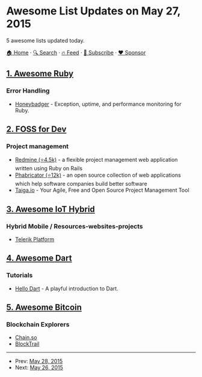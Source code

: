 # Awesome List Updates on May 27, 2015

5 awesome lists updated today.

[🏠 Home](/README.md) · [🔍 Search](https://www.trackawesomelist.com/search/) · [🔥 Feed](https://www.trackawesomelist.com/rss.xml) · [📮 Subscribe](https://trackawesomelist.us17.list-manage.com/subscribe?u=d2f0117aa829c83a63ec63c2f&id=36a103854c) · [❤️  Sponsor](https://github.com/sponsors/theowenyoung)



## [1. Awesome Ruby](/content/markets/awesome-ruby/README.md)

### Error Handling

*   [Honeybadger](https://www.honeybadger.io/) - Exception, uptime, and performance monitoring for Ruby.

## [2. FOSS for Dev](/content/tvvocold/FOSS-for-Dev/README.md)

### Project management

*   [Redmine (⭐4.5k)](https://github.com/redmine/redmine) - a flexible project management web application written using Ruby on Rails
*   [Phabricator (⭐12k)](https://github.com/phacility/phabricator) - an open source collection of web applications which help software companies build better software
*   [Taiga.io](https://github.com/taigaio) - Your Agile, Free and Open Source Project Management Tool

## [3. Awesome IoT Hybrid](/content/weblancaster/awesome-IoT-hybrid/README.md)

### Hybrid Mobile / Resources-websites-projects

*   [Telerik Platform](http://www.telerik.com/platform)

## [4. Awesome Dart](/content/yissachar/awesome-dart/README.md)

### Tutorials

*   [Hello Dart](http://code.makery.ch/library/hello-dart/) - A playful introduction to Dart.

## [5. Awesome Bitcoin](/content/igorbarinov/awesome-bitcoin/README.md)

### Blockchain Explorers

*   [Chain.so](http://chain.so)
*   [BlockTrail](https://www.blocktrail.com/BTC)

---

- Prev: [May 28, 2015](/content/2015/05/28/README.md)
- Next: [May 26, 2015](/content/2015/05/26/README.md)